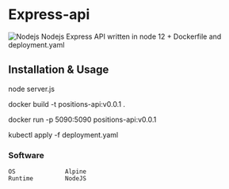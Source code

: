 # Express-api

![Nodejs](https://www.seeklogo.net/wp-content/uploads/2015/09/nodejs-logo-vector-download-200x200.jpg)
Nodejs Express API written in node 12 + Dockerfile and deployment.yaml

## Installation & Usage

node server.js

docker build -t positions-api:v0.0.1 . 

docker run -p 5090:5090 positions-api:v0.0.1

kubectl apply -f deployment.yaml

### Software
    OS              Alpine
    Runtime         NodeJS
